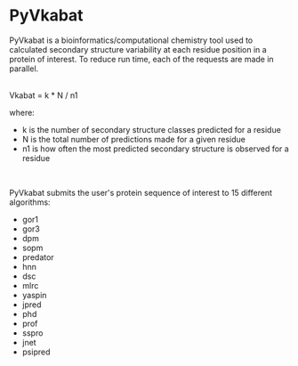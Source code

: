 # PyVkabat
PyVkabat is a bioinformatics/computational chemistry tool used to calculated secondary structure variability at each residue position in a protein of interest. To reduce run time, each of the requests are made in parallel.

<br>
Vkabat = k * N / n1

where:
<ul><li>k is the number of secondary structure classes predicted for a residue</li>
    <li>N is the total number of predictions made for a given residue</li>
    <li>n1 is how often the most predicted secondary structure is observed for a residue</li></ul><br>
    
PyVkabat submits the user's protein sequence of interest to 15 different algorithms:
<ul>
  <li>gor1</li>
  <li>gor3</li>
  <li>dpm</li>
  <li>sopm</li>
  <li>predator</li>
  <li>hnn</li>
  <li>dsc</li>
  <li>mlrc</li>
  <li>yaspin</li>
  <li>jpred</li>
  <li>phd</li>
  <li>prof</li>
  <li>sspro</li>
  <li>jnet</li>
  <li>psipred</li>
</ul>
